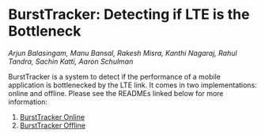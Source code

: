 # BurstTracker: Detecting if LTE is the Bottleneck

*Arjun Balasingam, Manu Bansal, Rakesh Misra, Kanthi Nagaraj, Rahul Tandra, Sachin Katti, Aaron Schulman*

BurstTracker is a system to detect if the performance of a mobile application is bottlenecked by the LTE link.
It comes in two implementations: online and offline. Please see the READMEs linked below
for more information:

1. [BurstTracker Online](https://github.com/arjunvb/bursttracker/tree/master/online)
2. [BurstTracker Offline](https://github.com/arjunvb/bursttracker/tree/master/offline)

